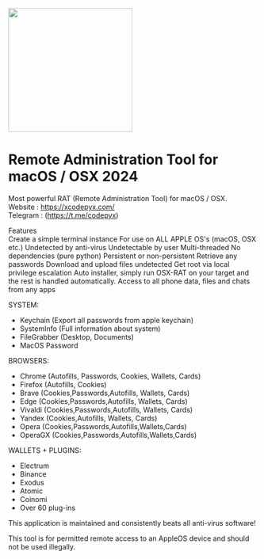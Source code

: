 
<img src="https://github.com/user-attachments/assets/2bd0a8ab-7bde-4998-afe2-e356aedf0790" width="250" height="250"> 

# Remote Administration Tool for macOS / OSX 2024  
Most powerful RAT (Remote Administration Tool) for macOS / OSX.  
Website : https://xcodepyx.com/  
Telegram : (https://t.me/codepyx)

Features  
Create a simple terminal instance
For use on ALL APPLE OS's (macOS, OSX etc.)
Undetected by anti-virus
Undetectable by user
Multi-threaded
No dependencies (pure python)
Persistent or non-persistent
Retrieve any passwords
Download and upload files undetected
Get root via local privilege escalation
Auto installer, simply run OSX-RAT on your target and the rest is handled automatically.
Access to all phone data, files and chats from any apps


SYSTEM:  
- Keychain (Export all passwords from apple keychain)
- SystemInfo (Full information about system)
- FileGrabber (Desktop, Documents) 
- MacOS Password

BROWSERS:  
- Chrome (Autofills, Passwords, Cookies, Wallets, Cards)
- Firefox (Autofills, Cookies)
- Brave (Cookies,Passwords,Autofills, Wallets, Cards)
- Edge (Cookies,Passwords,Autofills, Wallets, Cards)
- Vivaldi (Cookies,Passwords,Autofills, Wallets, Cards)
- Yandex (Cookies,Autofills, Wallets, Cards)
- Opera (Cookies,Passwords,Autofills,Wallets,Cards)
- OperaGX (Cookies,Passwords,Autofills,Wallets,Cards)

WALLETS + PLUGINS:  
- Electrum
- Binance
- Exodus
- Atomic
- Coinomi 
- Over 60 plug-ins


This application is maintained and consistently beats all anti-virus software!

This tool is for permitted remote access to an AppleOS device and should not be used illegally.

